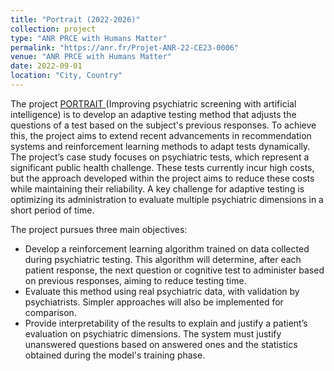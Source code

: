 ```yaml
---
title: "Portrait (2022-2026)"
collection: project
type: "ANR PRCE with Humans Matter"
permalink: "https://anr.fr/Projet-ANR-22-CE23-0006"
venue: "ANR PRCE with Humans Matter"
date: 2022-09-01
location: "City, Country"
---
```


The project <a href="https://anr.fr/Projet-ANR-22-CE23-0006">PORTRAIT </a> (Improving psychiatric screening with artificial intelligence) is to develop an adaptive testing method that adjusts the questions of a test based on the subject's previous responses. To achieve this, the project aims to extend recent advancements in recommendation systems and reinforcement learning methods to adapt tests dynamically.
The project’s case study focuses on psychiatric tests, which represent a significant public health challenge. These tests currently incur high costs, but the approach developed within the project aims to reduce these costs while maintaining their reliability. A key challenge for adaptive testing is optimizing its administration to evaluate multiple psychiatric dimensions in a short period of time.

The project pursues three main objectives:
<ul>
  <li> Develop a reinforcement learning algorithm trained on data collected during psychiatric testing. This algorithm will determine, after each patient response, the next question or cognitive test to administer based on previous responses, aiming to reduce testing time.</li>

<li> Evaluate this method using real psychiatric data, with validation by psychiatrists. Simpler approaches will also be implemented for comparison.</li>

<li> Provide interpretability of the results to explain and justify a patient’s evaluation on psychiatric dimensions. The system must justify unanswered questions based on answered ones and the statistics obtained during the model's training phase.</li>
</ul>


